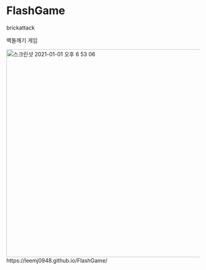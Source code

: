 # FlashGame
brickattack

벽돌깨기 게임 

<img width="542" alt="스크린샷 2021-01-01 오후 6 53 06" src="https://user-images.githubusercontent.com/75825734/103436795-e22c6b80-4c62-11eb-8d00-1146eaba29f8.png">
https://leemj0948.github.io/FlashGame/
